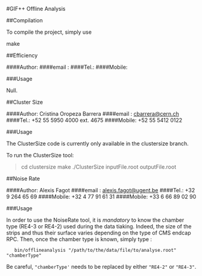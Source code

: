 #GIF++ Offline Analysis

##Compilation

To compile the project, simply use

   make

##Efficiency

####Author:
####email :
####Tel.:
####Mobile:

###Usage

Null.

##Cluster Size

####Author: Cristina Oropeza Barrera
####email : cbarrera@cern.ch
####Tel.: +52 55 5950 4000 ext. 4675
####Mobile: +52 55 5412 0122

###Usage

The ClusterSize code is currently only available in the clustersize branch.

To run the ClusterSize tool: 
> cd clustersize
> make
> ./ClusterSize inputFile.root outputFile.root

##Noise Rate

####Author: Alexis Fagot
####email : alexis.fagot@ugent.be
####Tel.: +32 9 264 65 69
####Mobile: +32 4 77 91 61 31
####Mobile: +33 6 66 89 02 90

###Usage

In order to use the NoiseRate tool, it is *mandatory* to know the chamber type (RE4-3 or RE4-2) used during the data tiaking. Indeed, the size of the strips and thus their surface varies depending on the type of CMS endcap RPC.
Then, once the chamber type is known, simply type :
```
   bin/offlineanalysis "/path/to/the/data/file/to/analyse.root" "chamberType"
```
Be careful, `"chamberType'` needs to be replaced by either `"RE4-2"` or `"RE4-3"`.
